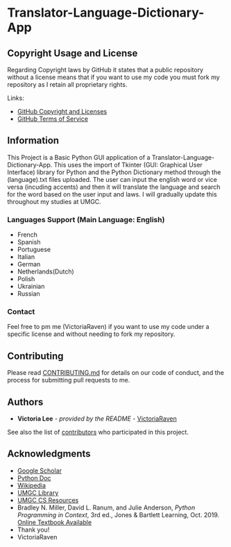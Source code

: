# Translator-Language-Dictionary-App
## Copyright Usage and License

Regarding Copyright laws by GitHub it states that a public repository without a license means that if you want to use my code you must fork my repository as I retain all proprietary rights.

Links:  
- [GitHub Copyright and Licenses](https://docs.github.com/en/repositories/managing-your-repositorys-settings-and-features/customizing-your-repository/licensing-a-repository)
- [GitHub Terms of Service](https://docs.github.com/en/site-policy/github-terms/github-terms-of-service)

## Information

This Project is a Basic Python GUI application of a Translator-Language-Dictionary-App. This uses the import of Tkinter (GUI: Graphical User Interface) library for Python and the Python Dictionary method through the (language).txt files uploaded. The user can input the english word or vice versa (incuding accents) and then it will translate the language and search for the word based on the user input and laws. I will gradually update this throughout my studies at UMGC.

### Languages Support (Main Language: English)
- French
- Spanish
- Portuguese
- Italian
- German
- Netherlands(Dutch)
- Polish
- Ukrainian
- Russian
### Contact

Feel free to pm me (VictoriaRaven) if you want to use my code under a specific license and without needing to fork my repository.

## Contributing

Please read [CONTRIBUTING.md](README.md) for details on our code
of conduct, and the process for submitting pull requests to me.

## Authors

  - **Victoria Lee** - *provided by the README* -
    [VictoriaRaven](https://github.com/VictoriaRaven)

See also the list of
[contributors](https://github.com/VictoriaRaven/Legal-Studies-IRAC-Python-Generator/main/README.md)
who participated in this project.

## Acknowledgments

- [Google Scholar](https://scholar.google.com/)
- [Python Doc](https://docs.python.org/3/)
- [Wikipedia](https://www.wikipedia.org/)
- [UMGC Library](https://libguides.umgc.edu/home)
- [UMGC CS Resources](https://libguides.umgc.edu/c.php?g=316603&p=2114865)
- Bradley N. Miller, David L. Ranum, and Julie Anderson, *Python Programming in Context*, 3rd ed., Jones & Bartlett Learning, Oct. 2019. [Online Textbook Available](https://www.oreilly.com/library/view/python-programming-in/9781284175578/.)
 - Thank you!
 - VictoriaRaven

